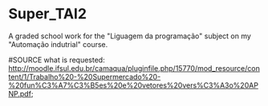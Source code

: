 # Super_TAI2
A graded school work for the "Liguagem da programação" subject on my "Automação indutrial" course.

#SOURCE
what is requested: <http://moodle.ifsul.edu.br/camaqua/pluginfile.php/15770/mod_resource/content/1/Trabalho%20-%20Supermercado%20-%20fun%C3%A7%C3%B5es%20e%20vetores%20vers%C3%A3o%20APNP.pdf>;
